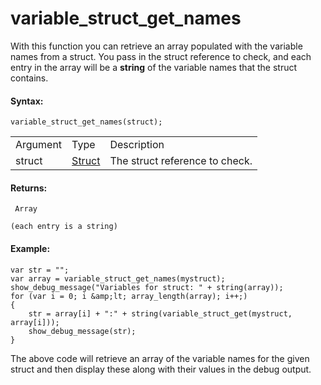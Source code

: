 # variable_struct_get_names

With this function you can retrieve an array populated with the variable
names from a struct. You pass in the struct reference to check, and each
entry in the array will be a **string** of the variable names that the
struct contains.

#### Syntax:

``` gml
variable_struct_get_names(struct);
```

|          |                                                                     |                                |
|----------|---------------------------------------------------------------------|--------------------------------|
| Argument | Type                                                                | Description                    |
| struct   |  [Struct](../../../../GameMaker_Language/GML_Overview/Structs)  | The struct reference to check. |

#### Returns:

``` gml
 Array

(each entry is a string)
```

#### Example:

``` gml
var str = "";
var array = variable_struct_get_names(mystruct);
show_debug_message("Variables for struct: " + string(array));
for (var i = 0; i &amp;lt; array_length(array); i++;)
{
    str = array[i] + ":" + string(variable_struct_get(mystruct, array[i]));
    show_debug_message(str);
}
```

The above code will retrieve an array of the variable names for the
given struct and then display these along with their values in the debug
output.
